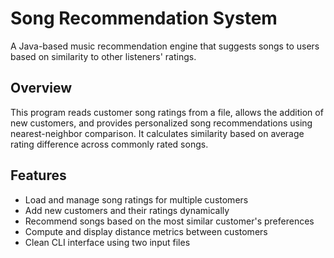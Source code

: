 #  Song Recommendation System

A Java-based music recommendation engine that suggests songs to users based on similarity to other listeners' ratings.

##  Overview

This program reads customer song ratings from a file, allows the addition of new customers, and provides personalized song recommendations using nearest-neighbor comparison. It calculates similarity based on average rating difference across commonly rated songs.

##  Features

- Load and manage song ratings for multiple customers
- Add new customers and their ratings dynamically
- Recommend songs based on the most similar customer's preferences
- Compute and display distance metrics between customers
-  Clean CLI interface using two input files




